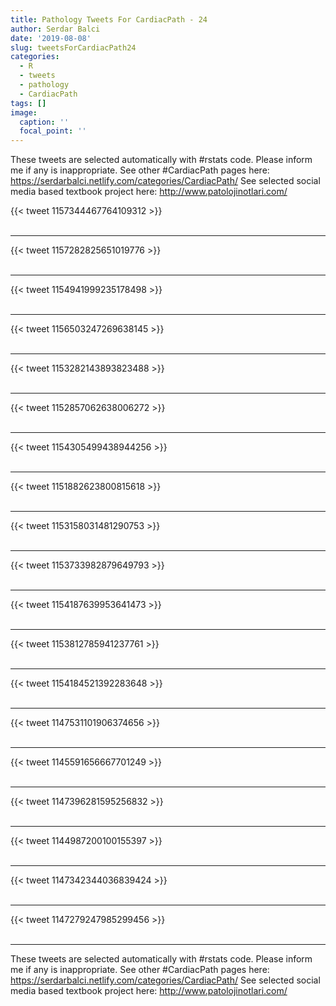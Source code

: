 ```yaml
---
title: Pathology Tweets For CardiacPath - 24
author: Serdar Balci
date: '2019-08-08'
slug: tweetsForCardiacPath24
categories:
  - R
  - tweets
  - pathology
  - CardiacPath
tags: []
image:
  caption: ''
  focal_point: ''
---
```



These tweets are selected automatically with #rstats code. Please inform me if any is inappropriate.
See other #CardiacPath pages here: https://serdarbalci.netlify.com/categories/CardiacPath/ 
See selected social media based textbook project here: http://www.patolojinotlari.com/

{{< tweet 1157344467764109312 >}}
<br>
<br>
<hr>
{{< tweet 1157282825651019776 >}}
<br>
<br>
<hr>
{{< tweet 1154941999235178498 >}}
<br>
<br>
<hr>
{{< tweet 1156503247269638145 >}}
<br>
<br>
<hr>
{{< tweet 1153282143893823488 >}}
<br>
<br>
<hr>
{{< tweet 1152857062638006272 >}}
<br>
<br>
<hr>
{{< tweet 1154305499438944256 >}}
<br>
<br>
<hr>
{{< tweet 1151882623800815618 >}}
<br>
<br>
<hr>
{{< tweet 1153158031481290753 >}}
<br>
<br>
<hr>
{{< tweet 1153733982879649793 >}}
<br>
<br>
<hr>
{{< tweet 1154187639953641473 >}}
<br>
<br>
<hr>
{{< tweet 1153812785941237761 >}}
<br>
<br>
<hr>
{{< tweet 1154184521392283648 >}}
<br>
<br>
<hr>
{{< tweet 1147531101906374656 >}}
<br>
<br>
<hr>
{{< tweet 1145591656667701249 >}}
<br>
<br>
<hr>
{{< tweet 1147396281595256832 >}}
<br>
<br>
<hr>
{{< tweet 1144987200100155397 >}}
<br>
<br>
<hr>
{{< tweet 1147342344036839424 >}}
<br>
<br>
<hr>
{{< tweet 1147279247985299456 >}}
<br>
<br>
<hr>


These tweets are selected automatically with #rstats code. Please inform me if any is inappropriate.
See other #CardiacPath pages here: https://serdarbalci.netlify.com/categories/CardiacPath/ 
See selected social media based textbook project here: http://www.patolojinotlari.com/
